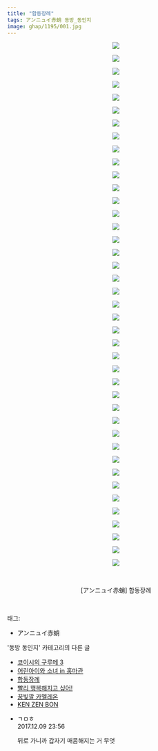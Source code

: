 ```yaml
---
title: "합동장례"
tags: アンニュイ赤蛸 동방_동인지
image: ghap/1195/001.jpg
---
```

<div class="article">
<p style="text-align: center; clear: none; float: none;"><img src="{{ site.nasurl }}/ghap/1195/001.jpg"/></p>
<p style="text-align: center; clear: none; float: none;"><img src="{{ site.nasurl }}/ghap/1195/002.jpg"/></p>
<p style="text-align: center; clear: none; float: none;"><img src="{{ site.nasurl }}/ghap/1195/003.jpg"/></p>
<p style="text-align: center; clear: none; float: none;"><img src="{{ site.nasurl }}/ghap/1195/004.jpg"/></p>
<p style="text-align: center; clear: none; float: none;"><img src="{{ site.nasurl }}/ghap/1195/005.jpg"/></p>
<p style="text-align: center; clear: none; float: none;"><img src="{{ site.nasurl }}/ghap/1195/006.jpg"/></p>
<p style="text-align: center; clear: none; float: none;"><img src="{{ site.nasurl }}/ghap/1195/007.jpg"/></p>
<p style="text-align: center; clear: none; float: none;"><img src="{{ site.nasurl }}/ghap/1195/008.jpg"/></p>
<p style="text-align: center; clear: none; float: none;"><img src="{{ site.nasurl }}/ghap/1195/009.jpg"/></p>
<p style="text-align: center; clear: none; float: none;"><img src="{{ site.nasurl }}/ghap/1195/010.jpg"/></p>
<p style="text-align: center; clear: none; float: none;"><img src="{{ site.nasurl }}/ghap/1195/011.jpg"/></p>
<p style="text-align: center; clear: none; float: none;"><img src="{{ site.nasurl }}/ghap/1195/012.jpg"/></p>
<p style="text-align: center; clear: none; float: none;"><img src="{{ site.nasurl }}/ghap/1195/013.jpg"/></p>
<p style="text-align: center; clear: none; float: none;"><img src="{{ site.nasurl }}/ghap/1195/014.jpg"/></p>
<p style="text-align: center; clear: none; float: none;"><img src="{{ site.nasurl }}/ghap/1195/015.jpg"/></p>
<p style="text-align: center; clear: none; float: none;"><img src="{{ site.nasurl }}/ghap/1195/016.jpg"/></p>
<p style="text-align: center; clear: none; float: none;"><img src="{{ site.nasurl }}/ghap/1195/017.jpg"/></p>
<p style="text-align: center; clear: none; float: none;"><img src="{{ site.nasurl }}/ghap/1195/018.jpg"/></p>
<p style="text-align: center; clear: none; float: none;"><img src="{{ site.nasurl }}/ghap/1195/019.jpg"/></p>
<p style="text-align: center; clear: none; float: none;"><img src="{{ site.nasurl }}/ghap/1195/020.jpg"/></p>
<p style="text-align: center; clear: none; float: none;"><img src="{{ site.nasurl }}/ghap/1195/021.jpg"/></p>
<p style="text-align: center; clear: none; float: none;"><img src="{{ site.nasurl }}/ghap/1195/022.jpg"/></p>
<p style="text-align: center; clear: none; float: none;"><img src="{{ site.nasurl }}/ghap/1195/023.jpg"/></p>
<p style="text-align: center; clear: none; float: none;"><img src="{{ site.nasurl }}/ghap/1195/024.jpg"/></p>
<p style="text-align: center; clear: none; float: none;"><img src="{{ site.nasurl }}/ghap/1195/025.jpg"/></p>
<p style="text-align: center; clear: none; float: none;"><img src="{{ site.nasurl }}/ghap/1195/026.jpg"/></p>
<p style="text-align: center; clear: none; float: none;"><img src="{{ site.nasurl }}/ghap/1195/027.jpg"/></p>
<p style="text-align: center; clear: none; float: none;"><img src="{{ site.nasurl }}/ghap/1195/028.jpg"/></p>
<p style="text-align: center; clear: none; float: none;"><img src="{{ site.nasurl }}/ghap/1195/029.jpg"/></p>
<p style="text-align: center; clear: none; float: none;"><img src="{{ site.nasurl }}/ghap/1195/030.jpg"/></p>
<p style="text-align: center; clear: none; float: none;"><img src="{{ site.nasurl }}/ghap/1195/031.jpg"/></p>
<p style="text-align: center; clear: none; float: none;"><img src="{{ site.nasurl }}/ghap/1195/032.jpg"/></p>
<p style="text-align: center; clear: none; float: none;"><img src="{{ site.nasurl }}/ghap/1195/033.jpg"/></p>
<p style="text-align: center; clear: none; float: none;"><img src="{{ site.nasurl }}/ghap/1195/034.jpg"/></p>
<p style="text-align: center; clear: none; float: none;"><img src="{{ site.nasurl }}/ghap/1195/035.jpg"/></p>
<p style="text-align: center; clear: none; float: none;"><img src="{{ site.nasurl }}/ghap/1195/036.jpg"/></p>
<p style="text-align: center; clear: none; float: none;"><img src="{{ site.nasurl }}/ghap/1195/037.jpg"/></p>
<p style="text-align: center; clear: none; float: none;"><img src="{{ site.nasurl }}/ghap/1195/038.jpg"/></p>
<p style="text-align: center; clear: none; float: none;"><img src="{{ site.nasurl }}/ghap/1195/039.jpg"/></p>
<p style="text-align: center; clear: none; float: none;"><img src="{{ site.nasurl }}/ghap/1195/040.jpg"/></p>
<p style="text-align: center; clear: none; float: none;"><img src="{{ site.nasurl }}/ghap/1195/041.jpg"/></p>
<p style="text-align: center; clear: none; float: none;"><br/></p>
<p style="text-align: center; clear: none; float: none;">[アンニュイ赤蛸] 합동장례</p>
<p><br/></p>
</div><div class="tagTrail">
<p>태그: </p>
<ul>
<li>アンニュイ赤蛸</li>
</ul>
</div><div class="another">
<p>'동방 동인지' 카테고리의 다른 글</p>
<ul>
<li><a href="/2016-07-29-ghap_1197">코이시의 구루메 3</a></li>
<li><a href="/2016-07-29-ghap_1196">어린아이와 소녀 in 홍마관</a></li>
<li><a href="/2016-07-29-ghap_1195">합동장례</a></li>
<li><a href="/2016-07-28-ghap_1194">빨리 행복해지고 싶어!</a></li>
<li><a href="/2016-07-28-ghap_1193">꿈빛깔 카멜레온</a></li>
<li><a href="/2016-07-28-ghap_1192">KEN ZEN BON</a></li>
</ul>
</div><div class="cb_module cb_fluid">
<div class="cb_wrt cb_profile">
<div class="comment">
<ul>
<li class="cb_thumb_off" id="comment15148665">
<div class="cb_comment_area">
<div class="cb_info_area">
<div class="cb_section">
<span class="cb_nick_name">ㄱㅁㅎ</span>
</div>
<div class="cb_section">
<span class="cb_date">2017.12.09 23:56 </span>
</div>
</div>
<div class="cb_dsc_comment">
<p class="cb_dsc">
											뒤로 가니까 갑자기 매콤해지는 거 무엇
										</p>
</div>
</div></li>
</ul>
</div>
</div><!-- commentList close -->
</div>
<br/>
<p id="refer"></p>
<br/>
